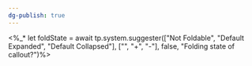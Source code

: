```yaml
---
dg-publish: true
---
```


<%_* let foldState = await tp.system.suggester(["Not Foldable", "Default Expanded", "Default Collapsed"], ["", "+", "-"], false, "Folding state of callout?")%>